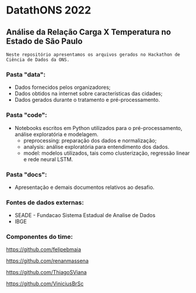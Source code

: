 # DatathONS 2022

## Análise da Relação Carga X Temperatura no Estado de São Paulo

    Neste repositório apresentamos os arquivos gerados no Hackathon de Ciência de Dados da ONS.

### Pasta "data":
* Dados fornecidos pelos organizadores;
* Dados obtidos na internet sobre características das cidades;
* Dados gerados durante o tratamento e pré-processamento.

### Pasta "code":
* Notebooks escritos em Python utilizados para o pré-processamento, análise exploratória e modelagem. 
    * preprocessing: preparação dos dados e normalização;
    * analysis: análise exploratória para entendimento dos dados.
    * model: modelos utilizados, tais como clusterização, regressão linear e rede neural LSTM.

### Pasta "docs":
* Apresentação e demais documentos relativos ao desafio.

### Fontes de dados externas:
* SEADE - Fundacao Sistema Estadual de Analise de Dados
* IBGE

### Componentes do time:

https://github.com/felipebmaia

https://github.com/renanmassena

https://github.com/ThiagoSViana

https://github.com/ViniciusBrSc

